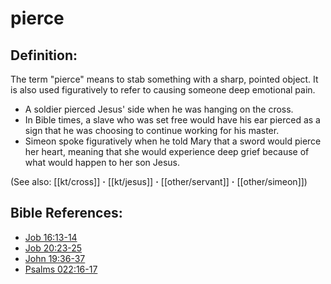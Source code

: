 # pierce #

## Definition: ##

The term "pierce" means to stab something with a sharp, pointed object. It is also used figuratively to refer to causing someone deep emotional pain.

* A soldier pierced Jesus' side when he was hanging on the cross.
* In Bible times, a slave who was set free would have his ear pierced as a sign that he was choosing to continue working for his master.
* Simeon spoke figuratively when he told Mary that a sword would pierce her heart, meaning that she would experience deep grief because of what would happen to her son Jesus.

(See also: [[kt/cross]] **·** [[kt/jesus]] **·** [[other/servant]] **·** [[other/simeon]])

## Bible References: ##

* [Job 16:13-14](en/tn/job/help/16/13)
* [Job 20:23-25](en/tn/job/help/20/23)
* [John 19:36-37](en/tn/jhn/help/19/36)
* [Psalms 022:16-17](en/tn/psa/help/22/16)